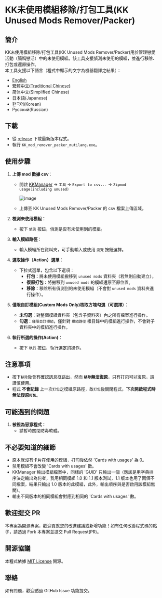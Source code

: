 # KK未使用模組移除/打包工具(KK Unused Mods Remover/Packer)

## 簡介
KK未使用模組移除/打包工具(KK Unused Mods Remover/Packer)用於管理戀愛活動（簡稱戀活）中的未使用模組。該工具支援偵測未使用的模組，並進行移除、打包或還原操作。  
本工具支援以下語言（程式中顯示的文字為機器翻譯之結果）：  
- [English](README.en.md)  
- [繁體中文(Traditional Chinese)](README.zh-TW.md)  
- 简体中文(Simplified Chinese)  
- 日本語(Japanese)  
- 한국어(Korean)  
- Русский(Russian)  

## 下載
- 從 [release](https://github.com/KKUnusedModsRemoverPacker/releases) 下載最新版本程式。  
- 執行 `KK_mod_remover_packer_mutilang.exe`。

## 使用步驟
1. **上傳 mod 數據 csv**：
   - 開啟 [KKManager](https://github.com/IllusionMods/KKManager) -> `工具` -> `Export to csv...` -> `Zipmod usage(including unused)`
     
     ![image](https://github.com/user-attachments/assets/38dfa3fd-14dd-459d-aef7-94d38aea2841)  
   - 上傳至 KK Unused Mods Remover/Packer 的 csv 檔案上傳區域。

2. **檢測未使用模組**：
   - 按下 `偵測` 按鈕，偵測是否有未使用到的模組。

3. **輸入模組路徑**：
   - 輸入模組所在資料夾，可手動輸入或使用 `瀏覽` 按鈕選擇。

4. **選取操作（Action）選單**：
   - 下拉式選單，包含以下選項：
     - **打包**：將未使用模組搬移到 `unused mods` 資料夾（若無則自動建立）。
     - **復原打包**：將搬移到 `unused mods` 的模組還原至原位置。
     - **移除**：移除所有偵測到的未使用模組（不會對 `unused mods` 資料夾進行操作）。

5. **僅限自訂模組(Custom Mods Only)核取方塊勾選（可選擇）**：
   - **未勾選**：對整個模組資料夾（包含子資料夾）內之所有檔案進行操作。
   - **勾選**：`僅限自訂模組`，僅針對 `模組路徑` 根目錄中的模組進行操作，不會對子資料夾中的模組進行操作。

6. **執行所選的操作(Action)**：
   - 按下 `執行` 按鈕，執行選定的操作。
  
## 注意事項
  - 按下`移除`後會有確認訊息框跳出，然而 **`移除`無法復原**，只有打包可以復原，請謹慎使用。
  - 程式 **不會記錄** 上一次`打包`之模組原路徑，故`打包`後關閉程式，**下次開啟程式時無法復原`打包`**。

## 可能遇到的問題
1. **被視為惡意程式**：
   - 請暫時關閉防毒軟體。

## 不必要知道的細節
  - 原本就沒有卡片在使用的模組，打勾後依然 'Cards with usages' 為 0。
  - 禁用模組不會改變 'Cards with usages' 數。
  - KKManager 輸出模組檔案中，同樣的 'GUID' 只輸出一個（應該是用字典排序決定輸出為何者，我用相同模組 1.0 和 1.1 版本測試，1.1 版本也用了兩個不同檔案，結果只輸出 1.0 版本的此模組，此外，輸出順序與是否啟用該模組無關）。
  - 輸出不同版本的相同模組會對應到相同的 'Cards with usages' 數。

## 歡迎提交 PR
本專案為開源專案，歡迎貢獻您的改進建議或新增功能！如有任何改善程式碼的點子，請透過 Fork 本專案並提交 Pull Request(PR)。  

## 開源協議
本程式依據 [MIT License](https://opensource.org/licenses/MIT) 開源。

## 聯絡
如有問題，歡迎透過 GitHub Issue 功能提交。

